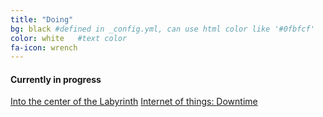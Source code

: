 ```yaml
---
title: "Doing"
bg: black #defined in _config.yml, can use html color like '#0fbfcf'
color: white   #text color
fa-icon: wrench
---
```


#### Currently in progress

[Into the center of the Labyrinth](https://github.com/awesinine)
[Internet of things: Downtime](https://github.com/awesinine)
